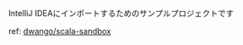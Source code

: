 IntelliJ IDEAにインポートするためのサンプルプロジェクトです

ref: [dwango/scala-sandbox](https://github.com/dwango/scala-sandbox)
